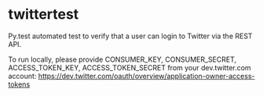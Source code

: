 # twittertest
Py.test automated test to verify that a user can login to Twitter via the REST API.

To run locally, please provide CONSUMER_KEY, CONSUMER_SECRET, ACCESS_TOKEN_KEY, ACCESS_TOKEN_SECRET from your dev.twitter.com account: https://dev.twitter.com/oauth/overview/application-owner-access-tokens
